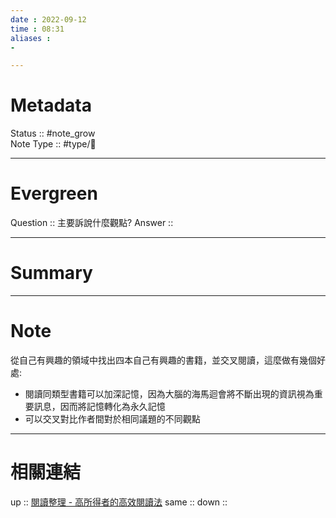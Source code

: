 ```yaml
---
date : 2022-09-12
time : 08:31
aliases :
- 

---
```


# Metadata
Status :: #note_grow <br>
Note Type :: #type/📘 <br>

---
# Evergreen
Question :: 主要訴說什麼觀點?
Answer :: 


---

# Summary


---

# Note
從自己有興趣的領域中找出四本自己有興趣的書籍，並交叉閱讀，這麼做有幾個好處: 
- 閱讀同類型書籍可以加深記憶，因為大腦的海馬迴會將不斷出現的資訊視為重要訊息，因而將記憶轉化為永久記憶
- 可以交叉對比作者間對於相同議題的不同觀點

---

# 相關連結

up :: [閱讀整理 - 高所得者的高效閱讀法](Sources/Books/閱讀整理%20-%20高所得者的高效閱讀法.md)
same :: 
down :: 


